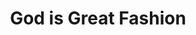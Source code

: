 ---
title: "God is Great Fashion"
url: /accra/god-is-great-fashion-alhaji-mayaki-street/
shop: tailor
---